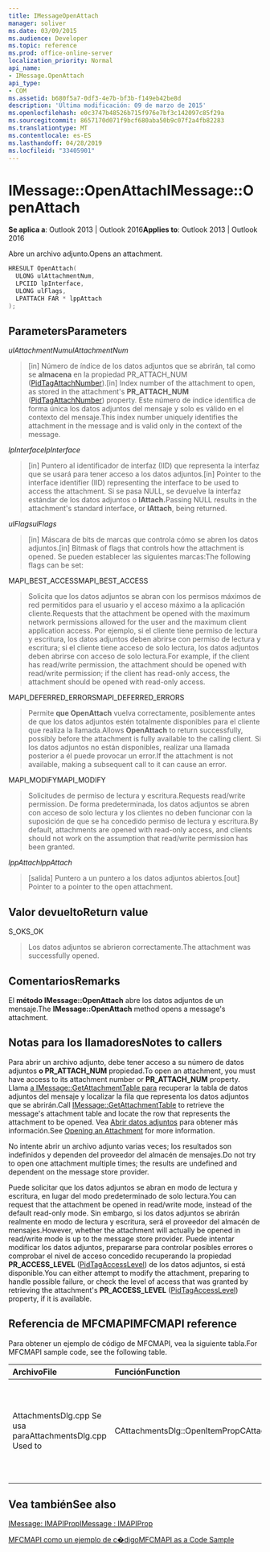 ```yaml
---
title: IMessageOpenAttach
manager: soliver
ms.date: 03/09/2015
ms.audience: Developer
ms.topic: reference
ms.prod: office-online-server
localization_priority: Normal
api_name:
- IMessage.OpenAttach
api_type:
- COM
ms.assetid: b680f5a7-0df3-4e7b-bf3b-f149eb42be8d
description: 'Última modificación: 09 de marzo de 2015'
ms.openlocfilehash: e0c3747b48526b715f976e7bf3c142097c85f29a
ms.sourcegitcommit: 8657170d071f9bcf680aba50b9c07f2a4fb82283
ms.translationtype: MT
ms.contentlocale: es-ES
ms.lasthandoff: 04/28/2019
ms.locfileid: "33405901"
---
```

# <a name="imessageopenattach"></a><span data-ttu-id="e5408-103">IMessage::OpenAttach</span><span class="sxs-lookup"><span data-stu-id="e5408-103">IMessage::OpenAttach</span></span>

  
  
<span data-ttu-id="e5408-104">**Se aplica a**: Outlook 2013 | Outlook 2016</span><span class="sxs-lookup"><span data-stu-id="e5408-104">**Applies to**: Outlook 2013 | Outlook 2016</span></span> 
  
<span data-ttu-id="e5408-105">Abre un archivo adjunto.</span><span class="sxs-lookup"><span data-stu-id="e5408-105">Opens an attachment.</span></span> 
  
```cpp
HRESULT OpenAttach(
  ULONG ulAttachmentNum,
  LPCIID lpInterface,
  ULONG ulFlags,
  LPATTACH FAR * lppAttach
);
```

## <a name="parameters"></a><span data-ttu-id="e5408-106">Parameters</span><span class="sxs-lookup"><span data-stu-id="e5408-106">Parameters</span></span>

 <span data-ttu-id="e5408-107">_ulAttachmentNum_</span><span class="sxs-lookup"><span data-stu-id="e5408-107">_ulAttachmentNum_</span></span>
  
> <span data-ttu-id="e5408-108">[in] Número de índice de los datos adjuntos que se abrirán, tal como se **almacena** en la propiedad PR_ATTACH_NUM ([PidTagAttachNumber](pidtagattachnumber-canonical-property.md)).</span><span class="sxs-lookup"><span data-stu-id="e5408-108">[in] Index number of the attachment to open, as stored in the attachment's **PR_ATTACH_NUM** ([PidTagAttachNumber](pidtagattachnumber-canonical-property.md)) property.</span></span> <span data-ttu-id="e5408-109">Este número de índice identifica de forma única los datos adjuntos del mensaje y solo es válido en el contexto del mensaje.</span><span class="sxs-lookup"><span data-stu-id="e5408-109">This index number uniquely identifies the attachment in the message and is valid only in the context of the message.</span></span>
    
 <span data-ttu-id="e5408-110">_lpInterface_</span><span class="sxs-lookup"><span data-stu-id="e5408-110">_lpInterface_</span></span>
  
> <span data-ttu-id="e5408-111">[in] Puntero al identificador de interfaz (IID) que representa la interfaz que se usará para tener acceso a los datos adjuntos.</span><span class="sxs-lookup"><span data-stu-id="e5408-111">[in] Pointer to the interface identifier (IID) representing the interface to be used to access the attachment.</span></span> <span data-ttu-id="e5408-112">Si se pasa NULL, se devuelve la interfaz estándar de los datos adjuntos o **IAttach.**</span><span class="sxs-lookup"><span data-stu-id="e5408-112">Passing NULL results in the attachment's standard interface, or **IAttach**, being returned.</span></span> 
    
 <span data-ttu-id="e5408-113">_ulFlags_</span><span class="sxs-lookup"><span data-stu-id="e5408-113">_ulFlags_</span></span>
  
> <span data-ttu-id="e5408-114">[in] Máscara de bits de marcas que controla cómo se abren los datos adjuntos.</span><span class="sxs-lookup"><span data-stu-id="e5408-114">[in] Bitmask of flags that controls how the attachment is opened.</span></span> <span data-ttu-id="e5408-115">Se pueden establecer las siguientes marcas:</span><span class="sxs-lookup"><span data-stu-id="e5408-115">The following flags can be set:</span></span> 
    
<span data-ttu-id="e5408-116">MAPI_BEST_ACCESS</span><span class="sxs-lookup"><span data-stu-id="e5408-116">MAPI_BEST_ACCESS</span></span> 
  
> <span data-ttu-id="e5408-117">Solicita que los datos adjuntos se abran con los permisos máximos de red permitidos para el usuario y el acceso máximo a la aplicación cliente.</span><span class="sxs-lookup"><span data-stu-id="e5408-117">Requests that the attachment be opened with the maximum network permissions allowed for the user and the maximum client application access.</span></span> <span data-ttu-id="e5408-118">Por ejemplo, si el cliente tiene permiso de lectura y escritura, los datos adjuntos deben abrirse con permiso de lectura y escritura; si el cliente tiene acceso de solo lectura, los datos adjuntos deben abrirse con acceso de solo lectura.</span><span class="sxs-lookup"><span data-stu-id="e5408-118">For example, if the client has read/write permission, the attachment should be opened with read/write permission; if the client has read-only access, the attachment should be opened with read-only access.</span></span> 
    
<span data-ttu-id="e5408-119">MAPI_DEFERRED_ERRORS</span><span class="sxs-lookup"><span data-stu-id="e5408-119">MAPI_DEFERRED_ERRORS</span></span> 
  
> <span data-ttu-id="e5408-120">Permite **que OpenAttach** vuelva correctamente, posiblemente antes de que los datos adjuntos estén totalmente disponibles para el cliente que realiza la llamada.</span><span class="sxs-lookup"><span data-stu-id="e5408-120">Allows **OpenAttach** to return successfully, possibly before the attachment is fully available to the calling client.</span></span> <span data-ttu-id="e5408-121">Si los datos adjuntos no están disponibles, realizar una llamada posterior a él puede provocar un error.</span><span class="sxs-lookup"><span data-stu-id="e5408-121">If the attachment is not available, making a subsequent call to it can cause an error.</span></span> 
    
<span data-ttu-id="e5408-122">MAPI_MODIFY</span><span class="sxs-lookup"><span data-stu-id="e5408-122">MAPI_MODIFY</span></span> 
  
> <span data-ttu-id="e5408-123">Solicitudes de permiso de lectura y escritura.</span><span class="sxs-lookup"><span data-stu-id="e5408-123">Requests read/write permission.</span></span> <span data-ttu-id="e5408-124">De forma predeterminada, los datos adjuntos se abren con acceso de solo lectura y los clientes no deben funcionar con la suposición de que se ha concedido permiso de lectura y escritura.</span><span class="sxs-lookup"><span data-stu-id="e5408-124">By default, attachments are opened with read-only access, and clients should not work on the assumption that read/write permission has been granted.</span></span> 
    
 <span data-ttu-id="e5408-125">_lppAttach_</span><span class="sxs-lookup"><span data-stu-id="e5408-125">_lppAttach_</span></span>
  
> <span data-ttu-id="e5408-126">[salida] Puntero a un puntero a los datos adjuntos abiertos.</span><span class="sxs-lookup"><span data-stu-id="e5408-126">[out] Pointer to a pointer to the open attachment.</span></span>
    
## <a name="return-value"></a><span data-ttu-id="e5408-127">Valor devuelto</span><span class="sxs-lookup"><span data-stu-id="e5408-127">Return value</span></span>

<span data-ttu-id="e5408-128">S_OK</span><span class="sxs-lookup"><span data-stu-id="e5408-128">S_OK</span></span> 
  
> <span data-ttu-id="e5408-129">Los datos adjuntos se abrieron correctamente.</span><span class="sxs-lookup"><span data-stu-id="e5408-129">The attachment was successfully opened.</span></span>
    
## <a name="remarks"></a><span data-ttu-id="e5408-130">Comentarios</span><span class="sxs-lookup"><span data-stu-id="e5408-130">Remarks</span></span>

<span data-ttu-id="e5408-131">El **método IMessage::OpenAttach** abre los datos adjuntos de un mensaje.</span><span class="sxs-lookup"><span data-stu-id="e5408-131">The **IMessage::OpenAttach** method opens a message's attachment.</span></span> 
  
## <a name="notes-to-callers"></a><span data-ttu-id="e5408-132">Notas para los llamadores</span><span class="sxs-lookup"><span data-stu-id="e5408-132">Notes to callers</span></span>

<span data-ttu-id="e5408-133">Para abrir un archivo adjunto, debe tener acceso a su número de datos adjuntos **o PR_ATTACH_NUM** propiedad.</span><span class="sxs-lookup"><span data-stu-id="e5408-133">To open an attachment, you must have access to its attachment number or **PR_ATTACH_NUM** property.</span></span> <span data-ttu-id="e5408-134">Llama [a IMessage::GetAttachmentTable para](imessage-getattachmenttable.md) recuperar la tabla de datos adjuntos del mensaje y localizar la fila que representa los datos adjuntos que se abrirán.</span><span class="sxs-lookup"><span data-stu-id="e5408-134">Call [IMessage::GetAttachmentTable](imessage-getattachmenttable.md) to retrieve the message's attachment table and locate the row that represents the attachment to be opened.</span></span> <span data-ttu-id="e5408-135">Vea [Abrir datos adjuntos](opening-an-attachment.md) para obtener más información.</span><span class="sxs-lookup"><span data-stu-id="e5408-135">See [Opening an Attachment](opening-an-attachment.md) for more information.</span></span> 
  
<span data-ttu-id="e5408-136">No intente abrir un archivo adjunto varias veces; los resultados son indefinidos y dependen del proveedor del almacén de mensajes.</span><span class="sxs-lookup"><span data-stu-id="e5408-136">Do not try to open one attachment multiple times; the results are undefined and dependent on the message store provider.</span></span>
  
<span data-ttu-id="e5408-137">Puede solicitar que los datos adjuntos se abran en modo de lectura y escritura, en lugar del modo predeterminado de solo lectura.</span><span class="sxs-lookup"><span data-stu-id="e5408-137">You can request that the attachment be opened in read/write mode, instead of the default read-only mode.</span></span> <span data-ttu-id="e5408-138">Sin embargo, si los datos adjuntos se abrirán realmente en modo de lectura y escritura, será el proveedor del almacén de mensajes.</span><span class="sxs-lookup"><span data-stu-id="e5408-138">However, whether the attachment will actually be opened in read/write mode is up to the message store provider.</span></span> <span data-ttu-id="e5408-139">Puede intentar modificar los datos adjuntos, prepararse para controlar posibles errores o comprobar el nivel de acceso concedido recuperando la propiedad **PR_ACCESS_LEVEL** ([PidTagAccessLevel](pidtagaccesslevel-canonical-property.md)) de los datos adjuntos, si está disponible.</span><span class="sxs-lookup"><span data-stu-id="e5408-139">You can either attempt to modify the attachment, preparing to handle possible failure, or check the level of access that was granted by retrieving the attachment's **PR_ACCESS_LEVEL** ([PidTagAccessLevel](pidtagaccesslevel-canonical-property.md)) property, if it is available.</span></span> 
  
## <a name="mfcmapi-reference"></a><span data-ttu-id="e5408-140">Referencia de MFCMAPI</span><span class="sxs-lookup"><span data-stu-id="e5408-140">MFCMAPI reference</span></span>

<span data-ttu-id="e5408-141">Para obtener un ejemplo de código de MFCMAPI, vea la siguiente tabla.</span><span class="sxs-lookup"><span data-stu-id="e5408-141">For MFCMAPI sample code, see the following table.</span></span>
  
|<span data-ttu-id="e5408-142">**Archivo**</span><span class="sxs-lookup"><span data-stu-id="e5408-142">**File**</span></span>|<span data-ttu-id="e5408-143">**Función**</span><span class="sxs-lookup"><span data-stu-id="e5408-143">**Function**</span></span>|<span data-ttu-id="e5408-144">**Comentario**</span><span class="sxs-lookup"><span data-stu-id="e5408-144">**Comment**</span></span>|
|:-----|:-----|:-----|
|<span data-ttu-id="e5408-145">AttachmentsDlg.cpp Se usa para</span><span class="sxs-lookup"><span data-stu-id="e5408-145">AttachmentsDlg.cpp Used to</span></span>  <br/> |<span data-ttu-id="e5408-146">CAttachmentsDlg::OpenItemProp</span><span class="sxs-lookup"><span data-stu-id="e5408-146">CAttachmentsDlg::OpenItemProp</span></span>  <br/> |<span data-ttu-id="e5408-147">MFCMAPI usa el **método IMessage::OpenAttach** para abrir objetos de datos adjuntos,</span><span class="sxs-lookup"><span data-stu-id="e5408-147">MFCMAPI uses the **IMessage::OpenAttach** method to open attachment objects,</span></span>  <br/> |
   
## <a name="see-also"></a><span data-ttu-id="e5408-148">Vea también</span><span class="sxs-lookup"><span data-stu-id="e5408-148">See also</span></span>



[<span data-ttu-id="e5408-149">IMessage: IMAPIProp</span><span class="sxs-lookup"><span data-stu-id="e5408-149">IMessage : IMAPIProp</span></span>](imessageimapiprop.md)


[<span data-ttu-id="e5408-150">MFCMAPI como un ejemplo de c�digo</span><span class="sxs-lookup"><span data-stu-id="e5408-150">MFCMAPI as a Code Sample</span></span>](mfcmapi-as-a-code-sample.md)

